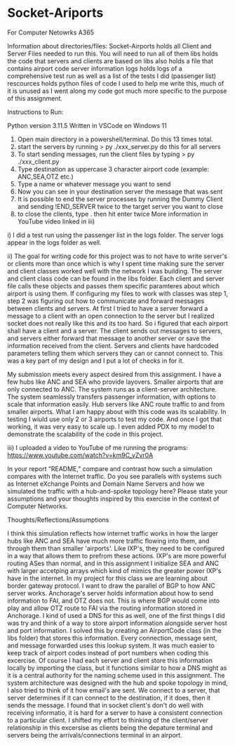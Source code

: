 # Socket-Ariports
For Computer Netowrks A365

Information about directories/files:
Socket-Airports holds all Client and Server Files needed to run this.
You will need to run all of them
libs holds the code that servers and clients are based on
libs also holds a file that contains airport code server information
logs holds logs of a comprehensive test run as well as a list of the tests I did (passenger list)
rescources holds python files of code I used to help me write this, much of it is unused as I went along
my code got much more specific to the purpose of this assignment.


Instructions to Run:

Python version 3.11.5
Written in VSCode on Windows 11

1. Open main directory in a powershell/terminal.  Do this 13 times total.
2. start the servers by running > py ./xxx_server.py do this for all servers
3. To start sending messages, run the client files by typing > py ./xxx_client.py
4. Type destination as uppercase 3 character airport code (example: ANC,SEA,OTZ etc.)
5. Type a name or whatever message you want to send
6. Now you can see in your destination server the message that was sent
7. It is possible to end the server processes by running the Dummy Client and sending !END_SERVER twice to the target server you want to close
8. to close the clients, type . then hit enter twice
More information in YouTube video linked in  iii)

i) I did a test run using the passenger list in the logs folder.  The server logs appear in the logs folder as well.

ii) The goal for writing code for this project was to not have to write server's or clients more than once which is why I spent time making sure the server and client classes worked well with the network I was building.
The server and client class code can be found in the libs folder.  Each client and server file calls these objects and passes them specific paramteres about which airport is using them.  If configuring my files to work
with classes was step 1, step 2 was figuring out how to communicate and forward messages between clients and servers.  At first I tried to have a server forward a message to a client with an open connection to the server but I
realized socket does not really like this and its too hard.  So i figured that each airport shall have a client and a server.  The client sends out messages to servers, and servers either forward that message to another server
or save the information received from the client.  Servers and clients have hardcoded parameters telling them which servers they can or cannot connect to.  This was a key part of my design and I put a lot of checks in for it.  

My submission meets every aspect desired from this assignment.  I have a few hubs like ANC and SEA who provide layovers.  Smaller airports that are only connected to ANC.  The system runs as a client-server architecture.
The system seamlessly transfers passenger information, with options to scale that information easily.  Hub servers like ANC route traffic to and from smaller airports.  What I am happy about with this code was its scalability.
In testing I wiuld use only 2 or 3 airports to test my code.  And once I got that working, it was very easy to scale up.  I even added PDX to my model to demonstrate the scalability of the code in this project.

iii) I uploaded a video to YouTube of me running the programs: https://www.youtube.com/watch?v=km9C_vZvr0A


In your report “README,” compare and contrast how such a simulation compares with
the Internet traffic. Do you see parallels with systems such as Internet eXchange Points
and Domain Name Servers and how we simulated the traffic with a hub-and-spoke
topology here? Please state your assumptions and your thoughts inspired by this
exercise in the context of Computer Networks.

Thoughts/Reflections/Assumptions

I think this simulation reflects how internet traffic works in how the larger hubs like ANC and SEA have much more traffic flowing into them, and through them than smaller 'airports'.
Like IXP's, they need to be configured in a way that allows them to prefrom these actions.  IXP's are more powerful routing ASes than normal, and in this assignment I initialize SEA and
ANC with larger accetping arrays which kind of mimics the greater power IXP's have in the internet.  In my project for this class we are learning about border gateway protocol.  I want
to draw the parallel of BGP to how ANC server works.  Anchorage's server holds information about how to send information to FAI, and OTZ does not.  This is where BGP would 
come into play and allow OTZ route to FAI via the routing information stored in Anchorage.  I kind of used a DNS for this as well, one of the first things I did was try and think
of a way to store airport information alongside server host and port information.  I solved this by creating an AirportCode class (in the libs folder) that stores this information.
Every connection, message sent, and message forwarded uses this lookup system.  It was much easier to keep track of airport codes instead of port numbers when coding this excercise.
Of course I had each server and client store this information locally by importing the class, but it functions similar to how a DNS might as it is a central authority for the naming
scheme used in this assignment.  The system architecture was designed with the hub and spoke topology in mind, I also tried to think of it how email's are sent.  We connect to a server,
that server determines if it can connect to the destination, if it does, then it sends the message.  I found that in socket client's don't do well with receiving informatio, it is hard
for a server to have a consistent connection to a particular client.  I shifted my effort to thinking of the client/server relationship in this excersise as clients being the depature terminal
and servers being the arrivals/connections terminal in an airport.  








